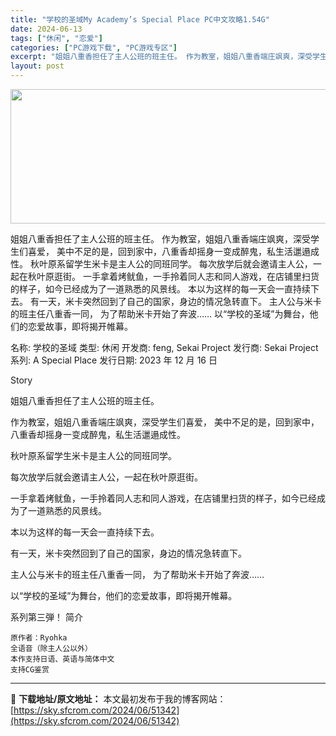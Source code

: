 ```yaml
---
title: "学校的圣域My Academy’s Special Place PC中文攻略1.54G"
date: 2024-06-13
tags: ["休闲", "恋爱"]
categories: ["PC游戏下载", "PC游戏专区"]
excerpt: "姐姐八重香担任了主人公班的班主任。 作为教室，姐姐八重香端庄飒爽，深受学生们喜爱， 美中不足的是，回到家中，八重香却摇身一变成醉鬼，私生活邋遢成性。 秋叶原系留学生米卡是主人公的同班同学。 每次放学后就会邀请主人公，一起在秋叶原逛街。 一手拿着烤鱿鱼，一手拎着同人志和同人游戏，在店铺里扫货的样子，如&hellip;"
layout: post
---
```


<img class="aligncenter size-full wp-image-51343" src="https://sky.sfcrom.com/wp-content/uploads/2024/06/2024061302323134.webp" alt="" width="660" height="215" />

姐姐八重香担任了主人公班的班主任。 作为教室，姐姐八重香端庄飒爽，深受学生们喜爱， 美中不足的是，回到家中，八重香却摇身一变成醉鬼，私生活邋遢成性。 秋叶原系留学生米卡是主人公的同班同学。 每次放学后就会邀请主人公，一起在秋叶原逛街。 一手拿着烤鱿鱼，一手拎着同人志和同人游戏，在店铺里扫货的样子，如今已经成为了一道熟悉的风景线。 本以为这样的每一天会一直持续下去。 有一天，米卡突然回到了自己的国家，身边的情况急转直下。 主人公与米卡的班主任八重香一同， 为了帮助米卡开始了奔波…… 以“学校的圣域”为舞台，他们的恋爱故事，即将揭开帷幕。

名称: 学校的圣域
类型: 休闲
开发商: feng, Sekai Project
发行商: Sekai Project
系列: A Special Place
发行日期: 2023 年 12 月 16 日

Story

姐姐八重香担任了主人公班的班主任。

作为教室，姐姐八重香端庄飒爽，深受学生们喜爱，
美中不足的是，回到家中，八重香却摇身一变成醉鬼，私生活邋遢成性。

秋叶原系留学生米卡是主人公的同班同学。

每次放学后就会邀请主人公，一起在秋叶原逛街。

一手拿着烤鱿鱼，一手拎着同人志和同人游戏，在店铺里扫货的样子，如今已经成为了一道熟悉的风景线。

本以为这样的每一天会一直持续下去。

有一天，米卡突然回到了自己的国家，身边的情况急转直下。

主人公与米卡的班主任八重香一同，
为了帮助米卡开始了奔波……

以“学校的圣域”为舞台，他们的恋爱故事，即将揭开帷幕。

系列第三弾！
简介

    原作者：Ryohka
    全语音（除主人公以外）
    本作支持日语、英语与简体中文
    支持CG鉴赏

---
📖 **下载地址/原文地址：** 本文最初发布于我的博客网站：[https://sky.sfcrom.com/2024/06/51342](https://sky.sfcrom.com/2024/06/51342)
